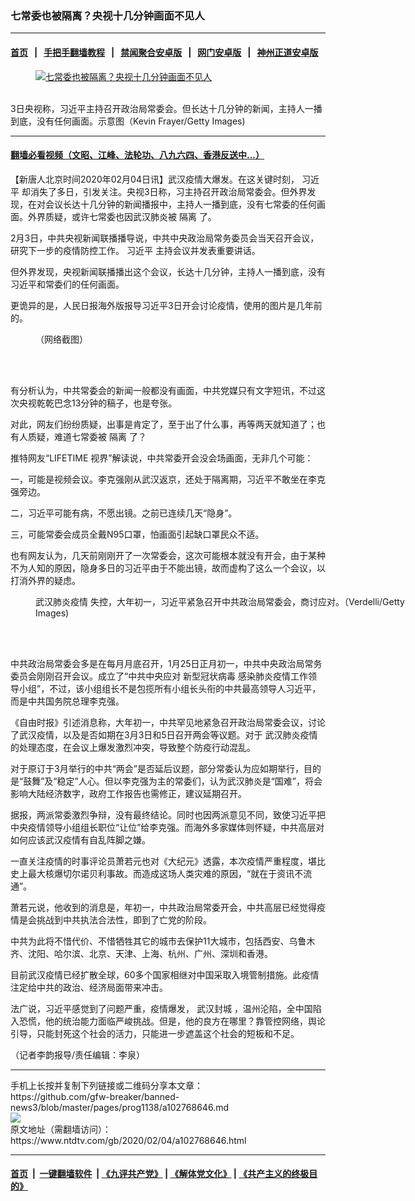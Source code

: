 ### 七常委也被隔离？央视十几分钟画面不见人
------------------------

#### [首页](https://github.com/gfw-breaker/banned-news3/blob/master/README.md) &nbsp;&nbsp;|&nbsp;&nbsp; [手把手翻墙教程](https://github.com/gfw-breaker/guides/wiki) &nbsp;&nbsp;|&nbsp;&nbsp; [禁闻聚合安卓版](https://github.com/gfw-breaker/bn-android) &nbsp;&nbsp;|&nbsp;&nbsp; [网门安卓版](https://github.com/oGate2/oGate) &nbsp;&nbsp;|&nbsp;&nbsp; [神州正道安卓版](https://github.com/SzzdOgate/update) 



<div><div class="featured_image">
 <a href="https://i.ntdtv.com/assets/uploads/2020/02/GettyImages-1130614287.jpg" target="_blank">
  <figure>
   <img alt="七常委也被隔离？央视十几分钟画面不见人" src="https://i.ntdtv.com/assets/uploads/2020/02/GettyImages-1130614287-800x450.jpg"/>
  </figure><br/>
 </a>
 <span class="caption">
  3日央视称，习近平主持召开政治局常委会。但长达十几分钟的新闻，主持人一播到底，没有任何画面。示意图（Kevin Frayer/Getty Images)
 </span>
</div>
</div><hr/>

#### [翻墙必看视频（文昭、江峰、法轮功、八九六四、香港反送中...）](http://167.172.214.107/home.html)

<div><div class="post_content" itemprop="articleBody">
 <p>
  【新唐人北京时间2020年02月04日讯】武汉疫情大爆发。在这关键时刻，
  <ok href="https://www.ntdtv.com/gb/习近平.htm">
   习近平
  </ok>
  却消失了多日，引发关注。央视3日称，习主持召开政治局常委会。但外界发现，在对会议长达十几分钟的新闻播报中，主持人一播到底，没有七常委的任何画面。外界质疑，或许七常委也因武汉肺炎被
  <ok href="https://www.ntdtv.com/gb/隔离.htm">
   隔离
  </ok>
  了。
 </p>
 <p>
  2月3日，中共央视新闻联播播导说，中共中央政治局常务委员会当天召开会议，研究下一步的疫情防控工作。
  <ok href="https://www.ntdtv.com/gb/习近平.htm">
   习近平
  </ok>
  主持会议并发表重要讲话。
 </p>
 <p>
  但外界发现，央视新闻联播播出这个会议，长达十几分钟，主持人一播到底，没有习近平和常委们的任何画面。
 </p>
 <p>
  更诡异的是，人民日报海外版报导习近平3日开会讨论疫情，使用的图片是几年前的。
 </p>
 <figure class="wp-caption alignnone" id="attachment_102768647" style="width: 600px">
  <ok href="https://i.ntdtv.com/assets/uploads/2020/02/EP3QF6RXUAA2wZf.jpg">
   <img alt="" class="size-medium wp-image-102768647" src="https://i.ntdtv.com/assets/uploads/2020/02/EP3QF6RXUAA2wZf-600x445.jpg"/>
  </ok>
  <br/><figcaption class="wp-caption-text">
   （网络截图）
  </figcaption><br/>
 </figure><br/>
 <p>
  有分析认为，中共常委会的新闻一般都没有画面，中共党媒只有文字短讯，不过这次央视乾乾巴念13分钟的稿子，也是夸张。
 </p>
 <p>
  对此，网友们纷纷质疑，出事是肯定了，至于出了什么事，再等两天就知道了；也有人质疑，难道七常委被
  <ok href="https://www.ntdtv.com/gb/隔离.htm">
   隔离
  </ok>
  了？
 </p>
 <p>
  推特网友“LIFETIME 视界”解读说，中共常委开会没会场画面，无非几个可能：
 </p>
 <p>
  一，可能是视频会议。李克强刚从武汉返京，还处于隔离期，习近平不敢坐在李克强旁边。
 </p>
 <p>
  二，习近平可能有病，不愿出镜。之前已连续几天“隐身”。
 </p>
 <p>
  三，可能常委会成员全戴N95口罩，怕画面引起缺口罩民众不适。
 </p>
 <p>
  也有网友认为，几天前刚刚开了一次常委会，这次可能根本就没有开会，由于某种不为人知的原因，隐身多日的习近平由于不能出镜，故而虚构了这么一个会议，以打消外界的疑虑。
 </p>
 <figure class="wp-caption alignnone" id="attachment_102761078" style="width: 600px">
  <ok href="https://i.ntdtv.com/assets/uploads/2020/01/GettyImages-1145984854-1.jpg">
   <img alt="" class="size-medium wp-image-102761078" src="https://i.ntdtv.com/assets/uploads/2020/01/GettyImages-1145984854-1-600x338.jpg"/>
  </ok>
  <br/><figcaption class="wp-caption-text">
   <ok href="https://www.ntdtv.com/gb/442749.htm">
    武汉肺炎疫情
   </ok>
   失控，大年初一，习近平紧急召开中共政治局常委会，商讨应对。（Verdelli/Getty Images)
  </figcaption><br/>
 </figure><br/>
 <p>
  中共政治局常委会多是在每月月底召开，1月25日正月初一，中共中央政治局常务委员会刚刚召开会议。成立了“中共中央应对
  <ok href="https://www.ntdtv.com/gb/新型冠状病毒.htm">
   新型冠状病毒
  </ok>
  感染肺炎疫情工作领导小组”，不过，该小组组长不是包揽所有小组长头衔的中共最高领导人习近平，而是中共国务院总理李克强。
 </p>
 <p>
  《自由时报》引述消息称，大年初一，中共罕见地紧急召开政治局常委会议，讨论了武汉疫情，以及是否如期在3月3日和5日召开两会等议题。对于
  <ok href="https://www.ntdtv.com/gb/442749.htm">
   武汉肺炎疫情
  </ok>
  的处理态度，在会议上爆发激烈冲突，导致整个防疫行动混乱。
 </p>
 <p>
  对于原订于3月举行的中共“两会”是否延后议题，部分常委认为应如期举行，目的是“鼓舞”及“稳定”人心。但以李克强为主的常委们，认为武汉肺炎是“国难”，将会影响大陆经济数字，政府工作报告也需修正，建议延期召开。
 </p>
 <p>
  据报，两派常委激烈争辩，没有最终结论。同时也因两派意见不同，致使习近平把中央疫情领导小组组长职位“让位”给李克强。而海外多家媒体则怀疑，中共高层对如何应该武汉疫情有自乱阵脚之嫌。
 </p>
 <p>
  一直关注疫情的时事评论员萧若元也对《大纪元》透露，本次疫情严重程度，堪比史上最大核爆切尔诺贝利事故。而造成这场人类灾难的原因，“就在于资讯不流通”。
 </p>
 <p>
  萧若元说，他收到的消息是，年初一，中共政治局常委开会，中共高层已经觉得疫情是会挑战到中共执法合法性，即到了亡党的阶段。
 </p>
 <p>
  中共为此将不惜代价、不惜牺牲其它的城市去保护11大城市，包括西安、乌鲁木齐、沈阳、哈尔滨、北京、天津、上海、杭州、广州、深圳和香港。
 </p>
 <p>
  目前武汉疫情已经扩散全球，60多个国家相继对中国采取入境管制措施。此疫情注定给中共的政治、经济局面带来冲击。
 </p>
 <p>
  法广说，习近平感觉到了问题严重，疫情爆发，
  <ok href="https://www.ntdtv.com/gb/武汉封城.htm">
   武汉封城
  </ok>
  ，温州沦陷，全中国陷入恐慌，他的统治能力面临严峻挑战。但是，他的良方在哪里？靠管控网络，舆论引导，只能封死这个社会的活力，只能进一步遮盖这个社会的短板和不足。
 </p>
 <p>
  （记者李韵报导/责任编辑：李泉）
 </p>
 <div class="single_ad">
 </div>
</div>
</div>
<hr/>
手机上长按并复制下列链接或二维码分享本文章：<br/>
https://github.com/gfw-breaker/banned-news3/blob/master/pages/prog1138/a102768646.md <br/>
<a href='https://github.com/gfw-breaker/banned-news3/blob/master/pages/prog1138/a102768646.md'><img src='https://github.com/gfw-breaker/banned-news3/blob/master/pages/prog1138/a102768646.md.png'/></a> <br/>
原文地址（需翻墙访问）：https://www.ntdtv.com/gb/2020/02/04/a102768646.html


------------------------
#### [首页](https://github.com/gfw-breaker/banned-news3/blob/master/README.md) &nbsp;|&nbsp; [一键翻墙软件](https://github.com/gfw-breaker/nogfw/blob/master/README.md) &nbsp;| [《九评共产党》](https://github.com/gfw-breaker/9ping.md/blob/master/README.md#九评之一评共产党是什么) | [《解体党文化》](https://github.com/gfw-breaker/jtdwh.md/blob/master/README.md) | [《共产主义的终极目的》](https://github.com/gfw-breaker/gczydzjmd.md/blob/master/README.md)


<img src='http://gfw-breaker.win/banned-news3/pages/prog1138/a102768646.md' width='0px' height='0px'/>